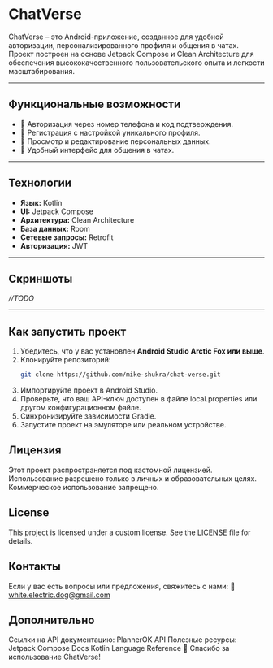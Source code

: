# **ChatVerse**

ChatVerse – это Android-приложение, созданное для удобной авторизации, персонализированного профиля и общения в чатах. Проект построен на основе Jetpack Compose и Clean Architecture для обеспечения высококачественного пользовательского опыта и легкости масштабирования.  

---

## **Функциональные возможности**
- 📱 Авторизация через номер телефона и код подтверждения.  
- 📝 Регистрация с настройкой уникального профиля.  
- 👤 Просмотр и редактирование персональных данных.  
- 💬 Удобный интерфейс для общения в чатах.  

---

## **Технологии**
- **Язык:** Kotlin  
- **UI:** Jetpack Compose  
- **Архитектура:** Clean Architecture  
- **База данных:** Room  
- **Сетевые запросы:** Retrofit  
- **Авторизация:** JWT  

---

## **Скриншоты**  
*//TODO*  

---

## **Как запустить проект**
1. Убедитесь, что у вас установлен **Android Studio Arctic Fox или выше**.  
2. Клонируйте репозиторий:  
   ```bash
   git clone https://github.com/mike-shukra/chat-verse.git
3. Импортируйте проект в Android Studio.
4. Проверьте, что ваш API-ключ доступен в файле local.properties или другом конфигурационном файле.
5. Синхронизируйте зависимости Gradle.
6. Запустите проект на эмуляторе или реальном устройстве.

## **Лицензия**
Этот проект распространяется под кастомной лицензией.
Использование разрешено только в личных и образовательных целях. Коммерческое использование запрещено.
## License  
This project is licensed under a custom license. See the [LICENSE](LICENSE) file for details.

## **Контакты**
Если у вас есть вопросы или предложения, свяжитесь с нами:
📧 white.electric.dog@gmail.com


## **Дополнительно**
Ссылки на API документацию: PlannerOK API
Полезные ресурсы:
Jetpack Compose Docs
Kotlin Language Reference
🎉 Спасибо за использование ChatVerse!
